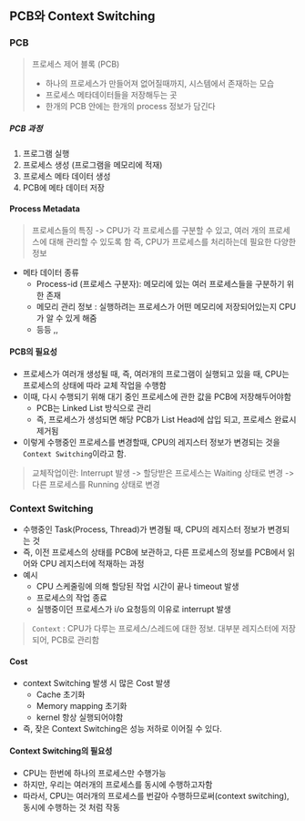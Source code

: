 ## PCB와 Context Switching

### PCB

> 프로세스 제어 블록 (PCB)
>
> - 하나의 프로세스가 만들어져 없어질때까지, 시스템에서 존재하는 모습
> - 프로세스 메타데이터들을 저장해두는 곳
> - 한개의 PCB 안에는 한개의 process 정보가 담긴다

##### PCB 과정

1. 프로그램 실행
2. 프로세스 생성 (프로그램을 메모리에 적재)
3. 프로세스 메타 데이터 생성
4. PCB에 메타 데이터 저장

#### Process Metadata

> 프로세스들의 특징
> -> CPU가 각 프로세스를 구분할 수 있고, 여러 개의 프로세스에 대해 관리할 수 있도록 함
> 즉, CPU가 프로세스를 처리하는데 필요한 다양한 정보

- 메타 데이터 종류
  - Process-id (프로세스 구분자): 메모리에 있는 여러 프로세스들을 구분하기 위한 존재
  - 메모리 관리 정보 : 실행하려는 프로세스가 어떤 메모리에 저장되어있는지 CPU가 알 수 있게 해줌
  - 등등 ,,

#### PCB의 필요성

- 프로세스가 여러개 생성될 때, 즉, 여러개의 프로그램이 실행되고 있을 때, CPU는 프로세스의 상태에 따라 교체 작업을 수행함
- 이때, 다시 수행되기 위해 대기 중인 프로세스에 관한 값을 PCB에 저장해두어야함
  - PCB는 Linked List 방식으로 관리
  - 즉, 프로세스가 생성되면 해당 PCB가 List Head에 삽입 되고, 프로세스 완료시 제거됨
- 이렇게 수행중인 프로세스를 변경할때, CPU의 레지스터 정보가 변경되는 것을 `Context Switching`이라고 함.

> 교체작업이란:
> Interrupt 발생 ->
> 할당받은 프로세스는 Waiting 상태로 변경 ->
> 다른 프로세스를 Running 상태로 변경

### Context Switching

- 수행중인 Task(Process, Thread)가 변경될 때, CPU의 레지스터 정보가 변경되는 것
- 즉, 이전 프로세스의 상태를 PCB에 보관하고, 다른 프로세스의 정보를 PCB에서 읽어와 CPU 레지스터에 적재하는 과정
- 예시
  - CPU 스케줄링에 의해 할당된 작업 시간이 끝나 timeout 발생
  - 프로세스의 작업 종료
  - 실행중이던 프로세스가 i/o 요청등의 이유로 interrupt 발생

> `Context` : CPU가 다루는 프로세스/스레드에 대한 정보. 대부분 레지스터에 저장되어, PCB로 관리함

#### Cost

- context Switching 발생 시 많은 Cost 발생
  - Cache 초기화
  - Memory mapping 초기화
  - kernel 항상 실행되어야함
- 즉, 잦은 Context Switching은 성능 저하로 이어질 수 있다.

#### Context Switching의 필요성

- CPU는 한번에 하나의 프로세스만 수행가능
- 하지만, 우리는 여러개의 프로세스를 동시에 수행하고자함
- 따라서, CPU는 여러개의 프로세스를 번갈아 수행하므로써(context switching), 동시에 수행하는 것 처럼 작동

